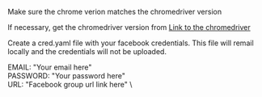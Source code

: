 <!-- Install Chrome -->

Make sure the chrome verion matches the chromedriver version

If necessary, get the chromedriver version from
<a href="https://chromedriver.chromium.org/downloads"> Link to the chromedriver </a>

Create a cred.yaml file with your facebook credentials. This file will remail locally and the credentials will not be uploaded.

EMAIL: "Your email here" \
PASSWORD: "Your password here" \
URL: "Facebook group url link here" \
  
